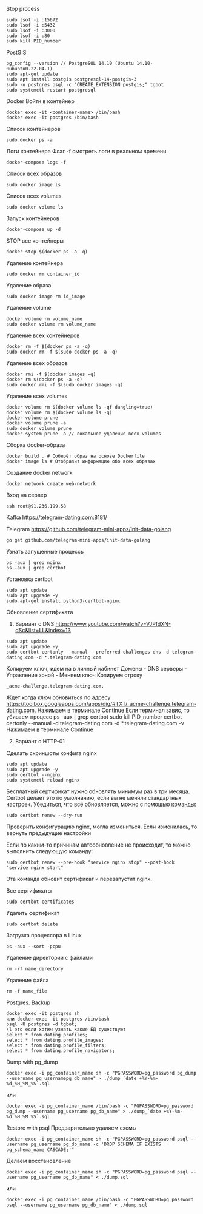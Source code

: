 Stop process

```
sudo lsof -i :15672
sudo lsof -i :5432
sudo lsof -i :3000
sudo lsof -i :80
sudo kill PID_number
```

PostGIS

```
pg_config --version // PostgreSQL 14.10 (Ubuntu 14.10-0ubuntu0.22.04.1)
sudo apt-get update
sudo apt install postgis postgresql-14-postgis-3
sudo -u postgres psql -c "CREATE EXTENSION postgis;" tgbot
sudo systemctl restart postgresql
```

Docker
Войти в контейнер

```
docker exec -it <container-name> /bin/bash
docker exec -it postgres /bin/bash
```

Список контейнеров

```
sudo docker ps -a
```

Логи контейнера
Флаг -f смотреть логи в реальном времени

```
docker-compose logs -f
```

Список всех образов

```
sudo docker image ls
```

Список всех volumes

```
sudo docker volume ls
```

Запуск контейнеров

```
docker-compose up -d
```

STOP все контейнеры

```
docker stop $(docker ps -a -q)
```

Удаление контейнера

```
sudo docker rm container_id
```

Удаление образа

```
sudo docker image rm id_image
```

Удаление volume

```
docker volume rm volume_name
sudo docker volume rm volume_name
```

Удаление всех контейнеров

```
docker rm -f $(docker ps -a -q)
sudo docker rm -f $(sudo docker ps -a -q)
```

Удаление всех образов

```
docker rmi -f $(docker images -q)
docker rm $(docker ps -a -q)
sudo docker rmi -f $(sudo docker images -q)
```

Удаление всех volumes

```
docker volume rm $(docker volume ls -qf dangling=true)
docker volume rm $(docker volume ls -q)
docker volume prune
docker volume prune -a
sudo docker volume prune
docker system prune -a // локальное удаление всех volumes
```

Сборка docker-образа

```
docker build . # Соберёт образ на основе Dockerfile
docker image ls # Отобразит информацию обо всех образах
```

Создание docker network

```
docker network create web-network
```

Вход на сервер

```
ssh root@91.236.199.58
```

Kafka
https://telegram-dating.com:8181/

Telegram
https://github.com/telegram-mini-apps/init-data-golang

```
go get github.com/telegram-mini-apps/init-data-golang
```

Узнать запущенные процессы

```
ps -aux | grep nginx
ps -aux | grep certbot
```

Установка certbot

```
sudo apt update
sudo apt upgrade -y
sudo apt-get install python3-certbot-nginx
```

Обновление сертификата

1. Вариант с DNS
   https://www.youtube.com/watch?v=VJPfdXN-dSc&list=LL&index=13

```
sudo apt update
sudo apt upgrade -y
sudo certbot certonly --manual --preferred-challenges dns -d telegram-dating.com -d *.telegram-dating.com
```

Копируем ключ, идем на в личный кабинет Домены - DNS серверы - Управление зоной - Меняем ключ
Копируем строку

```
_acme-challenge.telegram-dating.com.
```

Ждет когда ключ обновиться по адресу https://toolbox.googleapps.com/apps/dig/#TXT/_acme-challenge.telegram-dating.com.
Нажимаем в терминале Continue
Если терминал завис, то убиваем процесс
ps -aux | grep certbot
sudo kill PID_number
certbot certonly --manual -d telegram-dating.com -d \*.telegram-dating.com -v
Нажимаем в терминале Continue

2. Вариант с HTTP-01

Сделать скриншоты конфига nginx

```
sudo apt update
sudo apt upgrade -y
sudo certbot --nginx
sudo systemctl reload nginx
```

Бесплатный сертификат нужно обновлять минимум раз в три месяца. Certbot делает это по умолчанию,
если вы не меняли стандартных настроек. Убедиться, что всё обновляется, можно с помощью команды:

```
sudo certbot renew --dry-run
```

Проверить конфигурацию nginx, могла измениться. Если изменилась, то вернуть предыдущие настройки

Если по каким-то причинам автообновление не происходит, то можно выполнить следующую команду:

```
sudo certbot renew --pre-hook "service nginx stop" --post-hook "service nginx start"
```

Эта команда обновит сертификат и перезапустит nginx.

Все сертификаты

```
sudo certbot certificates
```

Удалить сертификат

```
sudo certbot delete
```

Загрузка процессора в Linux

```
ps -aux --sort -pcpu
```

Удаление директории с файлами

```
rm -rf name_directory
```

Удаление файла

```
rm -f name_file
```

Postgres. Backup

```
docker exec -it postgres sh
или docker exec -it postgres /bin/bash
psql -U postgres -d tgbot;
\l это если хотим узнать какие БД существуют
select * from dating.profiles;
select * from dating.profile_images;
select * from dating.profile_filters;
select * from dating.profile_navigators;
```

Dump with pg_dump

```
docker exec -i pg_container_name sh -c "PGPASSWORD=pg_password pg_dump --username pg_usernamepg_db_name" > ./dump_`date +%Y-%m-%d_%H_%M_%S`.sql
```

или

```
docker exec -i pg_container_name /bin/bash -c "PGPASSWORD=pg_password pg_dump --username pg_username pg_db_name" > ./dump_`date +%Y-%m-%d_%H_%M_%S`.sql
```

Restore with psql
Предварительно удаляем схемы

```
docker exec -i pg_container_name sh -c "PGPASSWORD=pg_password psql --username pg_username pg_db_name -c 'DROP SCHEMA IF EXISTS pg_schema_name CASCADE;'"
```

Делаем восстановление

```
docker exec -i pg_container_name sh -c "PGPASSWORD=pg_password psql --username pg_username pg_db_name" < ./dump.sql
```

или

```
docker exec -i pg_container_name /bin/bash -c "PGPASSWORD=pg_password psql --username pg_username pg_db_name" < ./dump.sql
```
